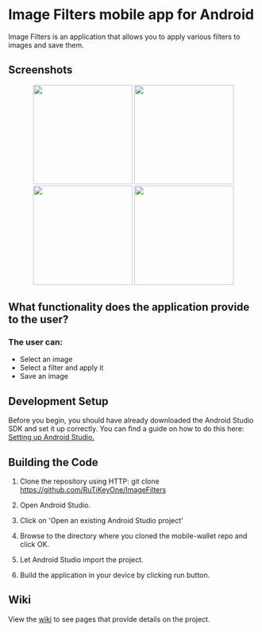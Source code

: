# Image Filters mobile app for Android

Image Filters is an application that allows you to apply various filters to images and save them.

## Screenshots

<p align="center">
  <img src="https://i.ibb.co/4Py3yVD/image.png" width="200"/>
   <img src="https://i.ibb.co/DVbfRrp/image.png" width="200"/>
  <img src="https://i.ibb.co/hF0LKQC/image.png" width="200"/>
  <img src="https://i.ibb.co/s6cY0rt/image.png" width="200"/>
</p>


## What functionality does the application provide to the user?

### The user can:
* Select an image
* Select a filter and apply it
* Save an image

## Development Setup

Before you begin, you should have already downloaded the Android Studio SDK and set it up correctly. You can find a guide on how to do this here: [Setting up Android Studio.](http://developer.android.com/sdk/installing/index.html?pkg=studio)

## Building the Code

1. Clone the repository using HTTP: git clone https://github.com/RuTiKeyOne/ImageFilters
2. Open Android Studio.

3. Click on 'Open an existing Android Studio project'

4. Browse to the directory where you cloned the mobile-wallet repo and click OK.

5. Let Android Studio import the project.

6. Build the application in your device by clicking run button.

## Wiki

View the [wiki](https://github.com/RuTiKeyOne/ImageFilters/blob/main/doc/Wiki.md) to see pages that provide details on the project.
